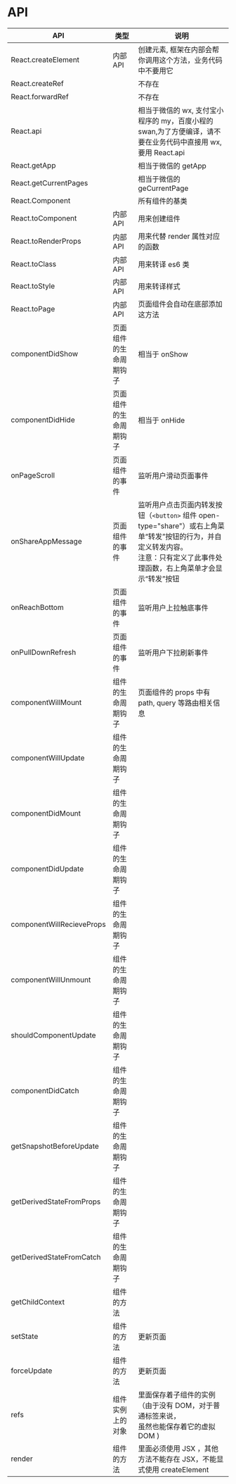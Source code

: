 # API

| API                       | 类型                   | 说明                                                                                                                                                                             |
| ------------------------- | ---------------------- | -------------------------------------------------------------------------------------------------------------------------------------------------------------------------------- |
| React.createElement       | 内部 API               | 创建元素, 框架在内部会帮你调用这个方法，业务代码中不要用它                                                                                                                       |
| React.createRef           | &nbsp;                 | 不存在                                                                                                                                                                           |
| React.forwardRef          | &nbsp;                 | 不存在                                                                                                                                                                           |
| React.api                 | &nbsp;                 | 相当于微信的 wx, 支付宝小程序的 my，百度小程的 swan,为了方便编译，请不要在业务代码中直接用 wx,要用 React.api                                                                     |
| React.getApp              | &nbsp;                 | 相当于微信的 getApp                                                                                                                                                              |
| React.getCurrentPages     | &nbsp;                 | 相当于微信的 geCurrentPage                                                                                                                                                       |
| React.Component           | &nbsp;                 | 所有组件的基类                                                                                                                                                                   |
| React.toComponent         | 内部 API               | 用来创建组件                                                                                                                                                                     |
| React.toRenderProps       | 内部 API               | 用来代替 render 属性对应的函数                                                                                                                                                   |
| React.toClass             | 内部 API               | 用来转译 es6 类                                                                                                                                                                  |
| React.toStyle             | 内部 API               | 用来转译样式                                                                                                                                                                     |
| React.toPage              | 内部 API               | 页面组件会自动在底部添加这方法                                                                                                                                                   |
| componentDidShow          | 页面组件的生命周期钩子 | 相当于 onShow                                                                                                                                                                    |
| componentDidHide          | 页面组件的生命周期钩子 | 相当于 onHide                                                                                                                                                                    |
| onPageScroll              | 页面组件的事件         | 监听用户滑动页面事件                                                                                                                                                             |
| onShareAppMessage         | 页面组件的事件         | 监听用户点击页面内转发按钮（`<button>` 组件 open-type="share"）或右上角菜单“转发”按钮的行为，并自定义转发内容。<br/>注意：只有定义了此事件处理函数，右上角菜单才会显示“转发”按钮 |
| onReachBottom             | 页面组件的事件         | 监听用户上拉触底事件                                                                                                                                                             |
| onPullDownRefresh         | 页面组件的事件         | 监听用户下拉刷新事件                                                                                                                                                             |
| componentWillMount        | 组件的生命周期钩子     | 页面组件的 props 中有 path, query 等路由相关信息                                                                                                                                 |
| componentWillUpdate       | 组件的生命周期钩子     |                                                                                                                                                                                  |
| componentDidMount         | 组件的生命周期钩子     |                                                                                                                                                                                  |
| componentDidUpdate        | 组件的生命周期钩子     |                                                                                                                                                                                  |
| componentWillRecieveProps | 组件的生命周期钩子     |                                                                                                                                                                                  |
| componentWillUnmount      | 组件的生命周期钩子     |                                                                                                                                                                                  |
| shouldComponentUpdate     | 组件的生命周期钩子     |                                                                                                                                                                                  |
| componentDidCatch         | 组件的生命周期钩子     |
| getSnapshotBeforeUpdate   | 组件的生命周期钩子     |                                                                                                                                                                                  |
| getDerivedStateFromProps  | 组件的生命周期钩子     |                                                                                                                                                                                  |
| getDerivedStateFromCatch  | 组件的生命周期钩子     |
| getChildContext           | 组件的方法             |                                                                                                                                                                                  |  |
| setState                  | 组件的方法             | 更新页面                                                                                                                                                                         |
| forceUpdate               | 组件的方法             | 更新页面                                                                                                                                                                         |
| refs                      | 组件实例上的对象       | 里面保存着子组件的实例（由于没有 DOM，对于普通标签来说， <br />虽然也能保存着它的虚拟 DOM )                                                                                      |
| render                    | 组件的方法             | 里面必须使用 JSX ，其他方法不能存在 JSX，不能显式使用 createElement                                                                                                              |
